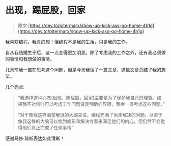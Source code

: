 # 出现，踢屁股，回家

> 原文:[https://dev.to/pitermarx/show-up-kick-ass-go-home-4h1g](https://dev.to/pitermarx/show-up-kick-ass-go-home-4h1g)

我喜欢编程。我真的想！但编程不是我的生活，只是我的工作。

自从我结婚生子后，这一点变得更加明显。除了考虑我的工作之外，还有我必须做的事情和我想做的事情。

几天前我一直在思考这个问题，但是今天我读了一篇文章，这篇文章总结了我的想法。

几个亮点:

> “我选择这种心态(出现，踢屁股，回家)主要是为了保护我自己的理智。如果我不对何时可以考虑工作问题设定明确的界限，我会一直考虑这些问题，”
> 
> “对于像我这样渴望解谜的大脑来说，编程充满了尚未解决的问题，以至于像我这样的大脑可以找到娱乐和解决方案来满足他们的内心，但仍然不会觉得他们真正完成了任何事情”

感谢马修·琼斯表达如此清晰！